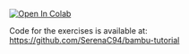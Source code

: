 [![Open In Colab](https://colab.research.google.com/assets/colab-badge.svg)](https://colab.research.google.com/github/ferrandi/PandA-bambu/blob/tutorial_2021/documentation/tutorial_ics_2021/bambu.ipynb)

Code for the exercises is available at: https://github.com/SerenaC94/bambu-tutorial